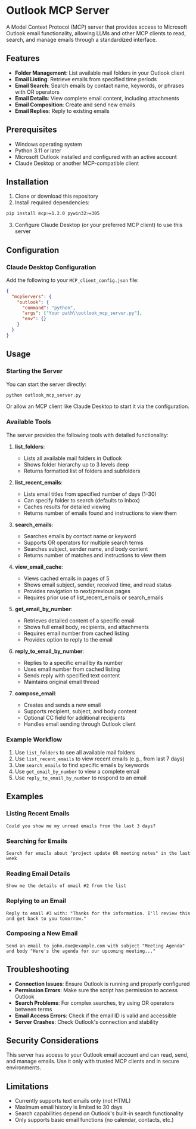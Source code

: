 # Outlook MCP Server

A Model Context Protocol (MCP) server that provides access to Microsoft Outlook email functionality, allowing LLMs and other MCP clients to read, search, and manage emails through a standardized interface.

## Features

- **Folder Management**: List available mail folders in your Outlook client
- **Email Listing**: Retrieve emails from specified time periods
- **Email Search**: Search emails by contact name, keywords, or phrases with OR operators
- **Email Details**: View complete email content, including attachments
- **Email Composition**: Create and send new emails
- **Email Replies**: Reply to existing emails

## Prerequisites

- Windows operating system
- Python 3.11 or later
- Microsoft Outlook installed and configured with an active account
- Claude Desktop or another MCP-compatible client

## Installation

1. Clone or download this repository
2. Install required dependencies:

```bash
pip install mcp>=1.2.0 pywin32>=305
```

3. Configure Claude Desktop (or your preferred MCP client) to use this server

## Configuration

### Claude Desktop Configuration

Add the following to your `MCP_client_config.json` file:

```json
{
  "mcpServers": {
    "outlook": {
      "command": "python",
      "args": ["Your path\\outlook_mcp_server.py"],
      "env": {}
    }
  }
}
```


## Usage

### Starting the Server

You can start the server directly:

```bash
python outlook_mcp_server.py
```

Or allow an MCP client like Claude Desktop to start it via the configuration.

### Available Tools

The server provides the following tools with detailed functionality:

1. **list_folders**:  
   - Lists all available mail folders in Outlook  
   - Shows folder hierarchy up to 3 levels deep  
   - Returns formatted list of folders and subfolders  

2. **list_recent_emails**:  
   - Lists email titles from specified number of days (1-30)  
   - Can specify folder to search (defaults to Inbox)  
   - Caches results for detailed viewing  
   - Returns number of emails found and instructions to view them  

3. **search_emails**:  
   - Searches emails by contact name or keyword  
   - Supports OR operators for multiple search terms  
   - Searches subject, sender name, and body content  
   - Returns number of matches and instructions to view them  

4. **view_email_cache**:  
   - Views cached emails in pages of 5  
   - Shows email subject, sender, received time, and read status  
   - Provides navigation to next/previous pages  
   - Requires prior use of list_recent_emails or search_emails  

5. **get_email_by_number**:  
   - Retrieves detailed content of a specific email  
   - Shows full email body, recipients, and attachments  
   - Requires email number from cached listing  
   - Provides option to reply to the email  

6. **reply_to_email_by_number**:  
   - Replies to a specific email by its number  
   - Uses email number from cached listing  
   - Sends reply with specified text content  
   - Maintains original email thread  

7. **compose_email**:  
   - Creates and sends a new email  
   - Supports recipient, subject, and body content  
   - Optional CC field for additional recipients  
   - Handles email sending through Outlook client

### Example Workflow

1. Use `list_folders` to see all available mail folders
2. Use `list_recent_emails` to view recent emails (e.g., from last 7 days)
3. Use `search_emails` to find specific emails by keywords
4. Use `get_email_by_number` to view a complete email
5. Use `reply_to_email_by_number` to respond to an email

## Examples

### Listing Recent Emails
```
Could you show me my unread emails from the last 3 days?
```

### Searching for Emails
```
Search for emails about "project update OR meeting notes" in the last week
```

### Reading Email Details
```
Show me the details of email #2 from the list
```

### Replying to an Email
```
Reply to email #3 with: "Thanks for the information. I'll review this and get back to you tomorrow."
```

### Composing a New Email
```
Send an email to john.doe@example.com with subject "Meeting Agenda" and body "Here's the agenda for our upcoming meeting..."
```

## Troubleshooting

- **Connection Issues**: Ensure Outlook is running and properly configured
- **Permission Errors**: Make sure the script has permission to access Outlook
- **Search Problems**: For complex searches, try using OR operators between terms
- **Email Access Errors**: Check if the email ID is valid and accessible
- **Server Crashes**: Check Outlook's connection and stability

## Security Considerations

This server has access to your Outlook email account and can read, send, and manage emails. Use it only with trusted MCP clients and in secure environments.

## Limitations

- Currently supports text emails only (not HTML)
- Maximum email history is limited to 30 days
- Search capabilities depend on Outlook's built-in search functionality
- Only supports basic email functions (no calendar, contacts, etc.)
